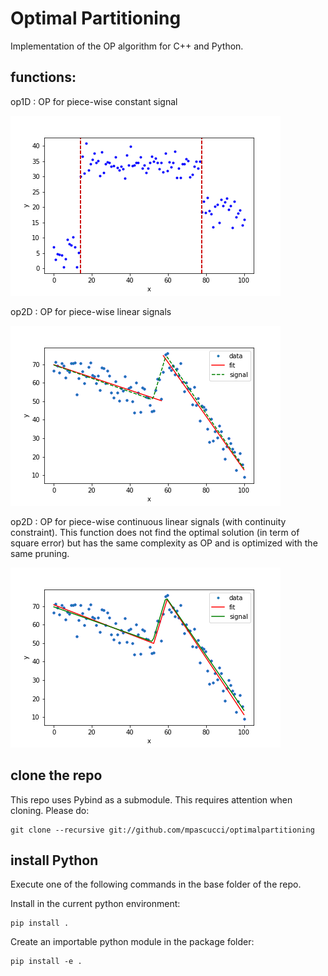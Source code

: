 # Optimal Partitioning
Implementation of the OP algorithm for C++ and Python.

## functions:

op1D : OP for piece-wise constant signal

![](doc/img/op1d.png)

op2D : OP for piece-wise linear signals

![](doc/img/op2d.png)

op2D : OP for piece-wise continuous linear signals (with continuity constraint). This function does not find the optimal solution (in term of square error) but has the same complexity as OP and is optimized with the same pruning.

![](doc/img/op2dcc.png)

## clone the repo

This repo uses Pybind as a submodule. This requires attention when cloning. Please do:

    git clone --recursive git://github.com/mpascucci/optimalpartitioning 

## install Python
Execute one of the following commands in the base folder of the repo.

Install in the current python environment:

    pip install .

Create an importable python module in the package folder:

    pip install -e .
